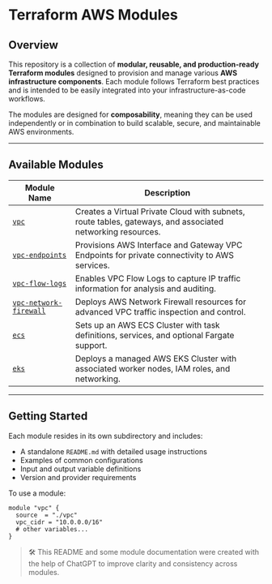 # Terraform AWS Modules

## Overview

This repository is a collection of **modular, reusable, and production-ready Terraform modules** designed to provision and manage various **AWS infrastructure components**. Each module follows Terraform best practices and is intended to be easily integrated into your infrastructure-as-code workflows.

The modules are designed for **composability**, meaning they can be used independently or in combination to build scalable, secure, and maintainable AWS environments.

---

## Available Modules

| Module Name            | Description |
|------------------------|-------------|
| [`vpc`](./vpc)                      | Creates a Virtual Private Cloud with subnets, route tables, gateways, and associated networking resources. |
| [`vpc-endpoints`](./terraform-aws-vpc-endpoints) | Provisions AWS Interface and Gateway VPC Endpoints for private connectivity to AWS services. |
| [`vpc-flow-logs`](./terraform-aws-vpc-flow-logs) | Enables VPC Flow Logs to capture IP traffic information for analysis and auditing. |
| [`vpc-network-firewall`](./terraform-aws-vpc-network-firewall) | Deploys AWS Network Firewall resources for advanced VPC traffic inspection and control. |
| [`ecs`](./terraform-aws-ecs)                      | Sets up an AWS ECS Cluster with task definitions, services, and optional Fargate support. |
| [`eks`](./terraform-aws-eks)                      | Deploys a managed AWS EKS Cluster with associated worker nodes, IAM roles, and networking. |

---

## Getting Started

Each module resides in its own subdirectory and includes:

- A standalone `README.md` with detailed usage instructions
- Examples of common configurations
- Input and output variable definitions
- Version and provider requirements

To use a module:

```hcl
module "vpc" {
  source  = "./vpc"
  vpc_cidr = "10.0.0.0/16"
  # other variables...
}
```

> 🛠️ This README and some module documentation were created with the help of ChatGPT to improve clarity and consistency across modules.
